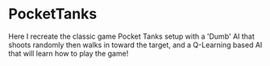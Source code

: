 # PocketTanks
Here I recreate the classic game Pocket Tanks setup with a 'Dumb' AI that shoots randomly then walks in toward the target, and a Q-Learning based AI that will learn how to play the game!


